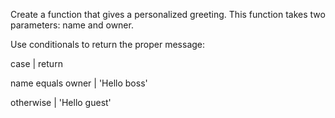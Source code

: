 Create a function that gives a personalized greeting. This function takes two parameters: name and owner.


Use conditionals to return the proper message:

case                 |   return

name equals owner    |   'Hello boss'

otherwise            |   'Hello guest'
